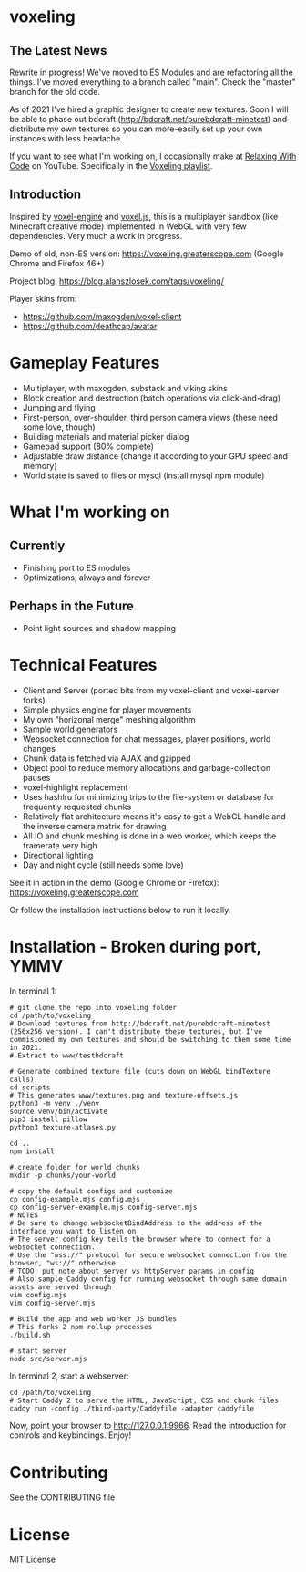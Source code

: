 voxeling
====

## The Latest News

Rewrite in progress! We've moved to ES Modules and are refactoring all the things. I've moved everything to a branch called "main". Check the "master" branch for the old code.

As of 2021 I've hired a graphic designer to create new textures. Soon I will be able to phase out bdcraft (http://bdcraft.net/purebdcraft-minetest) and distribute my own textures so you can more-easily set up your own instances with less headache.

If you want to see what I'm working on, I occasionally make at [Relaxing With Code](https://www.youtube.com/channel/UCtuuC26V9NnEcdSKpIP15hw) on YouTube. Specifically in the [Voxeling playlist](https://www.youtube.com/playlist?list=PLGonE3T1sorRgdHNBGhpjUojdChc5CSD0).

## Introduction

Inspired by [voxel-engine](https://github.com/maxogden/voxel-engine) and [voxel.js](http://voxeljs.com), this is a multiplayer sandbox (like Minecraft creative mode) implemented in WebGL with very few dependencies. Very much a work in progress.

Demo of old, non-ES version: https://voxeling.greaterscope.com (Google Chrome and Firefox 46+)

Project blog: https://blog.alanszlosek.com/tags/voxeling/

Player skins from:

* https://github.com/maxogden/voxel-client
* https://github.com/deathcap/avatar


# Gameplay Features

* Multiplayer, with maxogden, substack and viking skins
* Block creation and destruction (batch operations via click-and-drag)
* Jumping and flying
* First-person, over-shoulder, third person camera views (these need some love, though)
* Building materials and material picker dialog
* Gamepad support (80% complete)
* Adjustable draw distance (change it according to your GPU speed and memory)
* World state is saved to files or mysql (install mysql npm module)


# What I'm working on

## Currently

* Finishing port to ES modules
* Optimizations, always and forever

## Perhaps in the Future 

* Point light sources and shadow mapping

# Technical Features

* Client and Server (ported bits from my voxel-client and voxel-server forks)
* Simple physics engine for player movements
* My own "horizonal merge" meshing algorithm
* Sample world generators
* Websocket connection for chat messages, player positions, world changes
* Chunk data is fetched via AJAX and gzipped
* Object pool to reduce memory allocations and garbage-collection pauses
* voxel-highlight replacement
* Uses hashlru for minimizing trips to the file-system or database for frequently requested chunks
* Relatively flat architecture means it's easy to get a WebGL handle and the inverse camera matrix for drawing
* All IO and chunk meshing is done in a web worker, which keeps the framerate very high
* Directional lighting
* Day and night cycle (still needs some love)

See it in action in the demo (Google Chrome or Firefox): https://voxeling.greaterscope.com

Or follow the installation instructions below to run it locally.


# Installation - Broken during port, YMMV

In terminal 1:

```
# git clone the repo into voxeling folder
cd /path/to/voxeling
# Download textures from http://bdcraft.net/purebdcraft-minetest (256x256 version). I can't distribute these textures, but I've commisioned my own textures and should be switching to them some time in 2021.
# Extract to www/testbdcraft

# Generate combined texture file (cuts down on WebGL bindTexture calls)
cd scripts
# This generates www/textures.png and texture-offsets.js
python3 -m venv ./venv
source venv/bin/activate
pip3 install pillow
python3 texture-atlases.py

cd ..
npm install

# create folder for world chunks
mkdir -p chunks/your-world

# copy the default configs and customize
cp config-example.mjs config.mjs
cp config-server-example.mjs config-server.mjs
# NOTES
# Be sure to change websocketBindAddress to the address of the interface you want to listen on
# The server config key tells the browser where to connect for a websocket connection.
# Use the "wss://" protocol for secure websocket connection from the browser, "ws://" otherwise
# TODO: put note about server vs httpServer params in config
# Also sample Caddy config for running websocket through same domain assets are served through
vim config.mjs
vim config-server.mjs

# Build the app and web worker JS bundles
# This forks 2 npm rollup processes
./build.sh 

# start server
node src/server.mjs
```

In terminal 2, start a webserver:

```
cd /path/to/voxeling
# Start Caddy 2 to serve the HTML, JavaScript, CSS and chunk files
caddy run -config ./third-party/Caddyfile -adapter caddyfile
```

Now, point your browser to http://127.0.0.1:9966. Read the introduction for controls and keybindings. Enjoy!


Contributing
====

See the CONTRIBUTING file


License
====

MIT License
